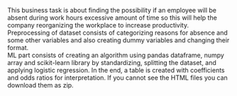 This business task is about finding the possibility if an employee will be absent during work hours excessive amount of time so this will help the company reorganizing the workplace to increase productivity. Preprocessing of dataset consists of categorizing reasons for absence and some other variables and also creating dummy variables and changing their format.    
ML part consists of creating an algorithm using pandas dataframe, numpy array and scikit-learn library by standardizing, splitting the dataset, and applying logistic regression. In the end, a table is created with coefficients and odds ratios for interpretation. If you cannot see the HTML files you can download them as zip.
